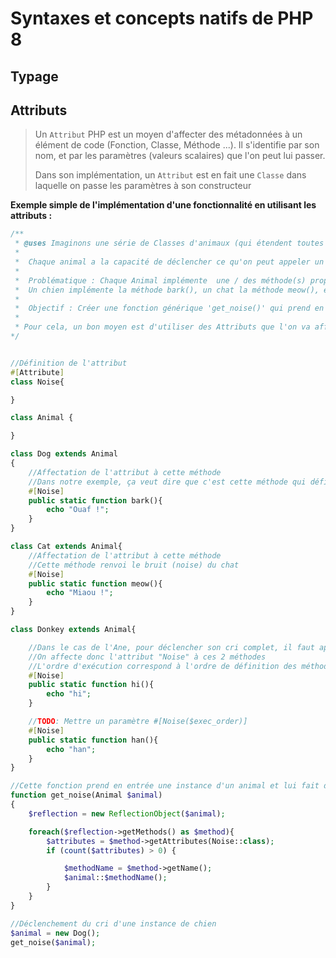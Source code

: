 # Syntaxes et concepts natifs de PHP 8

## Typage

## Attributs
> Un `Attribut` PHP est un moyen d'affecter des métadonnées à un élément de code (Fonction, Classe, Méthode ...).
> Il s'identifie par son nom, et par les paramètres (valeurs scalaires) que l'on peut lui passer.
>
> Dans son implémentation, un `Attribut` est en fait une `Classe` dans laquelle on passe les paramètres à son constructeur 

**Exemple simple de l'implémentation d'une fonctionnalité en utilisant les attributs :**
```php
/** 
 * @uses Imaginons une série de Classes d'animaux (qui étendent toutes une classe mère Animal) 
 * 
 *  Chaque animal a la capacité de déclencher ce qu'on peut appeler un cri (Meuh, beh,...).
 * 
 *  Problématique : Chaque Animal implémente  une / des méthode(s) propre à sa classe pour déclencher ce cri
 *  Un chien implémente la méthode bark(), un chat la méthode meow(), et un âne le couple de méthodes hi() et han()
 * 
 *  Objectif : Créer une fonction générique 'get_noise()' qui prend en paramètre d'entrée, l'instance d'une Classe issue de 'Animal', et qui permet de déclencher son cri, indépendamment des méthodes spécifiques implémentées dans chaque classe pour y parvenir.
 * 
 * Pour cela, un bon moyen est d'utiliser des Attributs que l'on va affecter à ces fonctions.
*/


//Définition de l'attribut
#[Attribute]
class Noise{

}

class Animal {

}

class Dog extends Animal
{
    //Affectation de l'attribut à cette méthode
    //Dans notre exemple, ça veut dire que c'est cette méthode qui définit le 'noise' de l'animal en question
    #[Noise]
    public static function bark(){
        echo "Ouaf !";
    }
}

class Cat extends Animal{
    //Affectation de l'attribut à cette méthode
    //Cette méthode renvoi le bruit (noise) du chat
    #[Noise]
    public static function meow(){
        echo "Miaou !";
    }
}

class Donkey extends Animal{

    //Dans le cas de l'Ane, pour déclencher son cri complet, il faut appeler les 2 méthodes suivantes
    //On affecte donc l'attribut "Noise" à ces 2 méthodes
    //L'ordre d'exécution correspond à l'ordre de définition des méthodes qui portent l'attribut en question
    #[Noise]
    public static function hi(){
        echo "hi";
    }

    //TODO: Mettre un paramètre #[Noise($exec_order)]
    #[Noise]
    public static function han(){
        echo "han";
    }
}

//Cette fonction prend en entrée une instance d'un animal et lui fait déclencher son cri 'noise'
function get_noise(Animal $animal)
{
    $reflection = new ReflectionObject($animal);

    foreach($reflection->getMethods() as $method){
        $attributes = $method->getAttributes(Noise::class);
        if (count($attributes) > 0) {

            $methodName = $method->getName();
            $animal::$methodName();
        }
    }
}

//Déclenchement du cri d'une instance de chien
$animal = new Dog();
get_noise($animal);
```